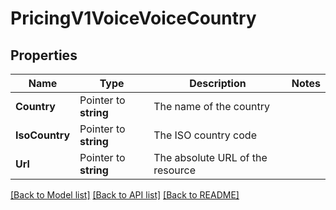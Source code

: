 # PricingV1VoiceVoiceCountry

## Properties
Name | Type | Description | Notes
------------ | ------------- | ------------- | -------------
**Country** | Pointer to **string** | The name of the country |
**IsoCountry** | Pointer to **string** | The ISO country code |
**Url** | Pointer to **string** | The absolute URL of the resource |

[[Back to Model list]](../README.md#documentation-for-models) [[Back to API list]](../README.md#documentation-for-api-endpoints) [[Back to README]](../README.md)


